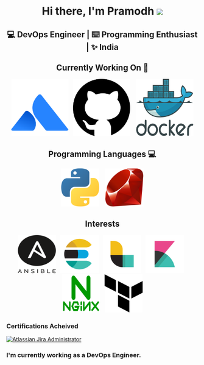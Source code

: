 <div align="center">
  <h1>Hi there, I'm Pramodh <img src="https://media.giphy.com/media/hvRJCLFzcasrR4ia7z/giphy.gif" width="25px"> </h1>
  <h2> 💻 DevOps Engineer | ⌨️ Programming Enthusiast | ✨ India </h2>
</div>


<div align="center">
  <h2> Currently Working On 🚀 </h2>
  <img src="https://github.com/PramodhMDT/pramodhmdt/blob/master/logos/atlassian-1.svg"  width="150px" height="150px">&nbsp;&nbsp;
  <img src="logos/github-1.svg"     width="150px" height="150px">&nbsp;&nbsp;&nbsp;
  <img src="logos/docker.svg"       width="150px" height="150px">
</div>

<div align="center">
  <h2> Programming Languages 💻 </h2>
  <img src="logos/python-5.svg" height="100px">&nbsp;&nbsp;&nbsp;
  <img src="logos/ruby.svg"     height="100px">
</div>

<div align="center">
  <h2> Interests </h2>
  <img src="logos/ansible.svg"                width="100px" height="100px">&nbsp;&nbsp;
  <img src="logos/elastic-elasticsearch.svg"  width="100px" height="100px">&nbsp;&nbsp;
  <img src="logos/elastic-logstash.svg"       width="100px" height="100px">&nbsp;&nbsp;
  <img src="logos/elastic-kibana.svg"         width="100px" height="100px">&nbsp;&nbsp;
  <img src="logos/nginx-1.svg"                width="100px" height="100px">&nbsp;&nbsp;
  <img src="logos/terraform-enterprise.svg"   width="100px" height="100px">
</div>


### Certifications Acheived

<div align="left">
  <a href="https://www.certmetrics.com/atlassian/public/badge.aspx?i=1&t=c&d=2019-12-07&ci=AT00141597">
    <img src="https://user-images.githubusercontent.com/54981492/90975044-5edd6980-e54e-11ea-801c-d361d454f454.png" alt="Atlassian Jira Administrator" width="100px" height="100px">
  </a>
</div>

<div>
  <h3> I'm currently working as a DevOps Engineer. </h3>
</div>


<!--
**PramodhMDT/pramodhmdt** is a ✨ _special_ ✨ repository because its `README.md` (this file) appears on your GitHub profile.

Here are some ideas to get you started:

- 🔭 I’m currently working on ...
- 🌱 I’m currently learning ...
- 👯 I’m looking to collaborate on ...
- 🤔 I’m looking for help with ...
- 💬 Ask me about ...
- 📫 How to reach me: ...
- 😄 Pronouns: ...
- ⚡ Fun fact: ...
-->
